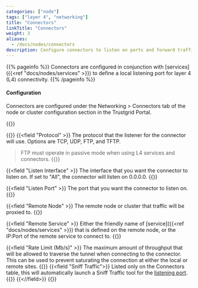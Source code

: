 ```yaml
---
categories: ["node"]
tags: ["layer 4", "networking"]
title: "Connectors"
linkTitle: "Connectors"
weight: 3
aliases: 
  - /docs/nodes/connectors
description: Configure connectors to listen on ports and forward traffic to services running on remote nodes
---
```


{{% pageinfo %}}
Connectors are configured in conjunction with [services]({{<ref "docs/nodes/services" >}}) to define a local listening port for layer 4 (L4) connectivity.
{{% /pageinfo %}}

#### Configuration

Connectors are configured under the Networking > Connectors tab of the node or cluster configuration section in the Trustgrid Portal.

{{<tgimg src="add-connector.png" width="45%" caption="Add Connector dialogue">}}


{{<fields>}}
{{<field "Protocol" >}}
The protocol that the listener for the connector will use. Options are TCP, UDP, FTP, and TFTP.

> FTP must operate in passive mode when using L4 services and connectors.
 {{</field >}}

{{<field "Listen Interface" >}}
The interface that you want the connector to listen on. If set to "All", the connector will listen on 0.0.0.0.
{{</field >}}

{{<field "Listen Port" >}}
The port that you want the connector to listen on.
{{</field >}}

{{<field "Remote Node" >}}
The remote node or cluster that traffic will be proxied to.
{{</field >}}

{{<field "Remote Service" >}}
Either the friendly name of [service]({{<ref "docs/nodes/services" >}}) that is defined on the remote node, or the IP:Port of the remote service to connect to.
{{</field >}}

{{<field "Rate Limit (Mb/s)" >}}
The maximum amount of throughput that will be allowed to traverse the tunnel when connecting to the connector. This can be used to prevent saturating the connection at either the local or remote sites.
{{</field >}}
{{<field "Sniff Traffic">}}
Listed only on the Connectors table, this will automatically launch a Sniff Traffic tool for the [listening port](#listen-port).
{{<tgimg src="connector-sniff-traffic.png" width="60%">}}
{{<//field>}}
{{</fields>}}

